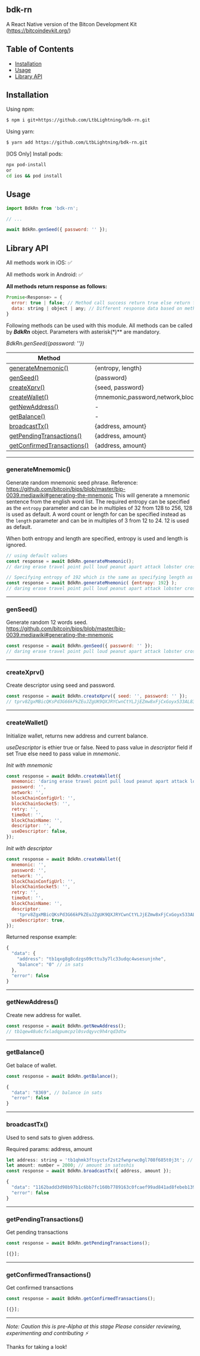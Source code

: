 ## bdk-rn

A React Native version of the Bitcon Development Kit (https://bitcoindevkit.org/)

## Table of Contents

- [Installation](#installation)
- [Usage](#usage)
- [Library API](#library-api)

## Installation

Using npm:

```bash
$ npm i git+https://github.com/LtbLightning/bdk-rn.git
```

Using yarn:

```bash
$ yarn add https://github.com/LtbLightning/bdk-rn.git
```


[IOS Only] Install pods:

```bash
npx pod-install
or
cd ios && pod install
```

## Usage

```js
import BdkRn from 'bdk-rn';

// ...

await BdkRn.genSeed({ password: '' });
```

## Library API

All methods work in iOS: ✅

All methods work in Android: ✅

**All methods return response as follows:**

```js
Promise<Response> = {
  error: true | false; // Method call success return true else return false.
  data: string | object | any; // Different response data based on method call.
}
```

Following methods can be used with this module. All methods can be called by **_BdkRn_** object. Parameters with asterisk(\*)\*\* are mandatory.

_BdkRn.genSeed({password: ''})_

| Method                                                  | Request Parameters                                           |
| ------------------------------------------------------- | ------------------------------------------------------------ |
| [generateMnemonic()](generateMnemonic())                | {entropy, length}                                            |
| [genSeed()](#genseed)                                   | {password}                                                   |
| [createXprv()](#createXprv)                             | {seed, password}                                             |
| [createWallet()](#createWallet)                         | {mnemonic,password,network,blockChainConfigUrl,blockChainSocket5,retry,timeOut,blockChainName,descriptor,useDescriptor} |
| [getNewAddress()](#getnewaddress)                       | -                                                            |
| [getBalance()](#getbalance)                             | -                                                            |
| [broadcastTx()](#broadcasttx)                           | {address, amount}                                            |
| [getPendingTransactions()](#getpendingtransactions)     | {address, amount}                                            |
| [getConfirmedTransactions()](#getconfirmedtransactions) | {address, amount}                                            |

---

### generateMnemomic()

Generate random mnemonic seed phrase.
Reference: https://github.com/bitcoin/bips/blob/master/bip-0039.mediawiki#generating-the-mnemonic
This will generate a mnemonic sentence from the english word list. 
The required entropy can be specified as the `entropy` parameter and can be in multiples of 32 from 128 to 256, 128 is used as default.
A word count or length for can be specified instead as the `length` parameter and can be in multiples of 3 from 12 to 24. 12 is used as default.

When both entropy and length are specified, entropy is used and length is ignored.

```js
// using default values
const response = await BdkRn.generateMnemonic();
// daring erase travel point pull loud peanut apart attack lobster cross surprise

// Specifying entropy of 192 which is the same as specifying length as 18
const response = await BdkRn.generateMnemonic( {entropy: 192} );
// daring erase travel point pull loud peanut apart attack lobster cross surprise actress dolphin gift journey mystery save

```

---

### genSeed()

Generate random 12 words seed.
https://github.com/bitcoin/bips/blob/master/bip-0039.mediawiki#generating-the-mnemonic

```js
const response = await BdkRn.genSeed({ password: '' });
// daring erase travel point pull loud peanut apart attack lobster cross surprise
```

---

### createXprv()

Create descriptor using seed and password.

```js
const response = await BdkRn.createXprv({ seed: '', password: '' });
// tprv8ZgxMBicQKsPd3G66kPkZEuJZgUK9QXJRYCwnCtYLJjEZmw8xFjCxGoyx533AL83XFcSQeuVmVeJbZai5RTBxDp71Abd2FPSyQumRL79BKw
```

---

### createWallet()

Initialize wallet, returns new address and current balance.

_*useDescriptor*_ is ethier true or false. Need to pass value in _descriptor_ field if set True else need to pass value in _mnemonic_.

_Init with mnemonic_

```js
const response = await BdkRn.createWallet({
  mnemonic: 'daring erase travel point pull loud peanut apart attack lobster cross surprise',
  password: '',
  network: '',
  blockChainConfigUrl: '',
  blockChainSocket5: '',
  retry: '',
  timeOut: '',
  blockChainName: '',
  descriptor: '',
  useDescriptor: false,
});
```

_Init with descriptor_

```js
const response = await BdkRn.createWallet({
  mnemonic: '',
  password: '',
  network: '',
  blockChainConfigUrl: '',
  blockChainSocket5: '',
  retry: '',
  timeOut: '',
  blockChainName: '',
  descriptor:
    'tprv8ZgxMBicQKsPd3G66kPkZEuJZgUK9QXJRYCwnCtYLJjEZmw8xFjCxGoyx533AL83XFcSQeuVmVeJbZai5RTBxDp71Abd2FPSyQumRL79BKw',
  useDescriptor: true,
});
```

Returned response example:

```js
{
  "data": {
    "address": "tb1qxg8g8cdzgs09cttu3y7lc33udqc4wsesunjnhe",
    "balance": "0" // in sats
  },
  "error": false
}
```

---

### getNewAddress()

Create new address for wallet.

```js
const response = await BdkRn.getNewAddress();
// tb1qew48u6cfxladqpumcpzl0svdqyvc9h4rqd3dtw
```

---

### getBalance()

Get balace of wallet.

```js
const response = await BdkRn.getBalance();
```

```js
{
  "data": "8369", // balance in sats
  "error": false
}
```

---

### broadcastTx()

Used to send sats to given address.

Required params: address, amount

```js
let address: string = 'tb1qhmk3ftsyctxf2st2fwnprwc0gl708f685t0j3t'; // Wallet address
let amount: number = 2000; // amount in satoshis
const response = await BdkRn.broadcastTx({ address, amount });
```

```js
{
  "data": "1162badd3d98b97b1c6bb7fc160b7789163c0fcaef99ad841ad8febeb1395864", // transaction id
  "error": false
}
```

---

### getPendingTransactions()

Get pending transactions

```js
const response = await BdkRn.getPendingTransactions();
```

```js
[{}];
```

---

### getConfirmedTransactions()

Get confirmed transactions

```js
const response = await BdkRn.getConfirmedTransactions();
```

```js
[{}];
```

---

_Note: Caution this is pre-Alpha at this stage
Please consider reviewing, experimenting and contributing ⚡️_

Thanks for taking a look!
